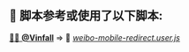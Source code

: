 <!---->
<!--AUTHORS-->
## 💖 脚本参考或使用了以下脚本:

<!--AUTHORS-END-->
<!--OTHERS-->
[🧑‍💻 **@Vinfall**](https://github.com/Vinfall) ⇒ 📜 _[weibo-mobile-redirect.user.js](https://github.com/Vinfall/UserScripts/blob/main/weibo-mobile-redirect.user.js)_
<!--OTHERS-END-->
